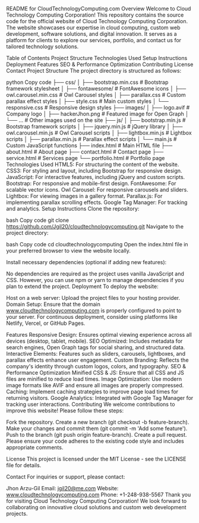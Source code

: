 README for CloudTechnologyComputing.com
Overview
Welcome to Cloud Technology Computing Corporation! This repository contains the source code for the official website of Cloud Technology Computing Corporation. The website showcases our expertise in cloud computing, custom web development, software solutions, and digital innovation. It serves as a platform for clients to explore our services, portfolio, and contact us for tailored technology solutions.

Table of Contents
Project Structure
Technologies Used
Setup Instructions
Deployment
Features
SEO & Performance Optimization
Contributing
License
Contact
Project Structure
The project directory is structured as follows:

python
Copy code
├── css/
│   ├── bootstrap.min.css        # Bootstrap framework stylesheet
│   ├── fontawesome/             # FontAwesome icons
│   ├── owl.carousel.min.css     # Owl Carousel styles
│   ├── parallax.css             # Custom parallax effect styles
│   ├── style.css                # Main custom styles
│   └── responsive.css           # Responsive design styles
├── images/
│   ├── logo.avif                # Company logo
│   ├── hackerJhon.png           # Featured image for Open Graph
│   └── ...                      # Other images used on the site
├── js/
│   ├── bootstrap.min.js         # Bootstrap framework scripts
│   ├── jquery.min.js            # jQuery library
│   ├── owl.carousel.min.js      # Owl Carousel scripts
│   ├── lightbox.min.js          # Lightbox scripts
│   ├── parallax.min.js          # Parallax effect scripts
│   └── main.js                  # Custom JavaScript functions
├── index.html                   # Main HTML file
├── about.html                   # About page
├── contact.html                 # Contact page
├── service.html                 # Services page
└── portfolio.html               # Portfolio page
Technologies Used
HTML5: For structuring the content of the website.
CSS3: For styling and layout, including Bootstrap for responsive design.
JavaScript: For interactive features, including jQuery and custom scripts.
Bootstrap: For responsive and mobile-first design.
FontAwesome: For scalable vector icons.
Owl Carousel: For responsive carousels and sliders.
Lightbox: For viewing images in a gallery format.
Parallax.js: For implementing parallax scrolling effects.
Google Tag Manager: For tracking and analytics.
Setup Instructions
Clone the repository:

bash
Copy code
git clone https://github.com/Jgil20/cloudtechnologycomputing.git
Navigate to the project directory:

bash
Copy code
cd cloudtechnologycomputing
Open the index.html file in your preferred browser to view the website locally.

Install necessary dependencies (optional if adding new features):

No dependencies are required as the project uses vanilla JavaScript and CSS. However, you can use npm or yarn to manage dependencies if you plan to extend the project.
Deployment
To deploy the website:

Host on a web server: Upload the project files to your hosting provider.
Domain Setup: Ensure that the domain www.cloudtechnologycomputing.com is properly configured to point to your server.
For continuous deployment, consider using platforms like Netlify, Vercel, or GitHub Pages.

Features
Responsive Design: Ensures optimal viewing experience across all devices (desktop, tablet, mobile).
SEO Optimized: Includes metadata for search engines, Open Graph tags for social sharing, and structured data.
Interactive Elements: Features such as sliders, carousels, lightboxes, and parallax effects enhance user engagement.
Custom Branding: Reflects the company's identity through custom logos, colors, and typography.
SEO & Performance Optimization
Minified CSS & JS: Ensure that all CSS and JS files are minified to reduce load times.
Image Optimization: Use modern image formats like AVIF and ensure all images are properly compressed.
Caching: Implement caching strategies to improve page load times for returning visitors.
Google Analytics: Integrated with Google Tag Manager for tracking user interactions.
Contributing
We welcome contributions to improve this website! Please follow these steps:

Fork the repository.
Create a new branch (git checkout -b feature-branch).
Make your changes and commit them (git commit -m 'Add some feature').
Push to the branch (git push origin feature-branch).
Create a pull request.
Please ensure your code adheres to the existing code style and includes appropriate comments.

License
This project is licensed under the MIT License - see the LICENSE file for details.

Contact
For inquiries or support, please contact:

Jhon Arzu-Gil
Email: jgil20@me.com
Website: www.cloudtechnologycomputing.com
Phone: +1-248-938-5567
Thank you for visiting Cloud Technology Computing Corporation! We look forward to collaborating on innovative cloud solutions and custom web development projects.
